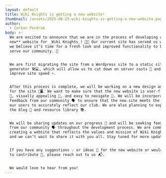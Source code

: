 ```yaml
---
layout: default
title: Wiki Knights is getting a new website!
thumbnail: /assets/2025-08-25-wiki-knights-is-getting-a-new-website.png
author:
  - Corban Pendrak
body: >-
  We are excited to announce that we are in the process of developing a **brand
  new** website for _Wiki Knights_! 🚀✨ Our current site has served us well, but
  we believe it’s time for a fresh look and improved functionality to better
  serve our community. 🌟


  We are first migrating the site from a Wordpress site to a static site
  generator 🛠️💻, which will allow us to cut down on server costs 💸 and
  improve site speed ⚡.


  After this process is complete, we will be working on a new design and layout
  for the site 🎨🖥️. We want to make sure that the new website is user-friendly
  🤝, visually appealing 👀, and easy to navigate 🧭. We will be incorporating
  feedback from our community 🗣️ to ensure that the new site meets the needs of
  our users to accurately reflect our club. We are also planning to expand on
  the blog 📝 and resource library 📚.


  We will be sharing updates on our progress 📢 and will be seeking feedback
  from our community 🗣️ throughout the development process. We are committed to
  creating a website that reflects the values and mission of Wiki Knights 🛡️,
  and we can’t wait to share it with you all. Stay tuned for more updates! 🔔


  If you have any suggestions 💡 or ideas 💭 for the new website or would like
  to contribute 🤝, please reach out to us 📬.


  We would love to hear from you!
---
```

